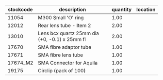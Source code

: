 |stockcode|description|quantity|location|
|---------|-----------|--------|--------|
|11054|M300 Small 'O' ring|1.00||
|12012|Rear lens tube - Item 2|2.00||
|13010|Lens bcx quartz 25mm dia (+0, -0.1) x 25mm fl|2.00||
|17670|SMA fibre adaptor tube|1.00||
|17671|SMA fibre lens tube|1.00||
|17674_M2|SMA Connector for Aquila|1.00||
|19175|Circlip (pack of 100)|1.00||
